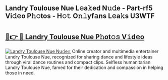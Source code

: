 ## Landry Toulouse Nue L𝚎a𝚔ed N𝚞𝚍e - Part-rf5 Vi𝚍𝚎o P𝚑𝚘tos - H𝚘𝚝 O𝚗𝚕yf𝚊ns L𝚎a𝚔s U3WTF

# <h2><a href="http://kfa0wq.oniu.top/?m=Landry+Toulouse+Nue">🔗👉 🔴 Landry Toulouse Nue P𝚑ot𝚘𝚜 V𝚒d𝚎o</a></h2>

[![Landry Toulouse Nue Nu𝚍e𝚜](https://i.imgur.com/0qMVB7G.gif)](http://kfa0wq.oniu.top/?m=Landry+Toulouse+Nue)
Online creator and multimedia entertainer Landry Toulouse Nue, recognized for sharing dance and lifestyle ideas through viral dance routines and compact clips. Selfless humanitarian Landry Toulouse Nue, famed for their dedication and compassion in helping those in need.  
